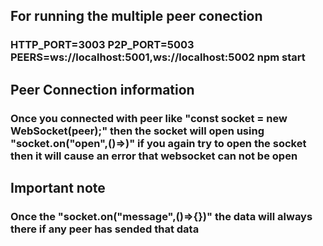 ## For running the multiple peer conection ##
### HTTP_PORT=3003 P2P_PORT=5003 PEERS=ws://localhost:5001,ws://localhost:5002 npm start ###

## Peer Connection information ##
### Once you connected with peer like "const socket = new WebSocket(peer);" then the socket will open using "socket.on("open",()=>)" if you again try to open the socket then it will cause an error that websocket can not be open 

## Important note ##
### Once the "socket.on("message",()=>{})" the data will always there if any peer has sended that data ###


